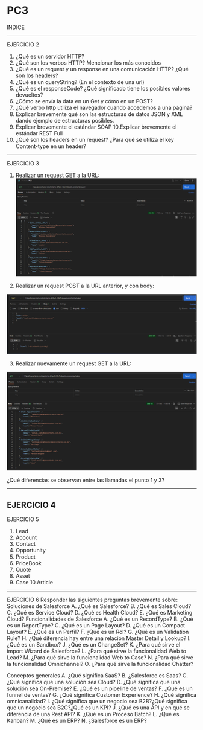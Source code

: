 # PC3
INDICE






---
EJERCICIO 2

1. ¿Qué es un servidor HTTP?
2. ¿Qué son los verbos HTTP? Mencionar los más conocidos
3. ¿Qué es un request y un response en una comunicación HTTP?
¿Qué son los headers?
4. ¿Qué es un queryString? (En el contexto de una url)
5. ¿Qué es el responseCode? ¿Qué significado tiene los posibles
valores devueltos?
6. ¿Cómo se envía la data en un Get y cómo en un POST?
7. ¿Qué verbo http utiliza el navegador cuando accedemos a una
página?
8. Explicar brevemente qué son las estructuras de datos JSON y XML
dando ejemplo de estructuras posibles.
9. Explicar brevemente el estándar SOAP
10.Explicar brevemente el estándar REST Full
11. ¿Qué son los headers en un request? ¿Para qué se utiliza el key
Content-type en un header?
---

EJERCICIO 3

1. Realizar un request GET a la URL:
![getBefore](./img/getPostmanBefore.png)

2. Realizar un request POST a la URL anterior, y con body:

![post](./img/postPostman.png)

3. Realizar nuevamente un request GET a la URL:

![getAfter](./img/getPostmanAfter.png)

¿Qué diferencias se observan entre las llamadas el punto 1 y 3?

---
EJERCICIO 4
---
EJERCICIO 5

1. Lead
2. Account
3. Contact
4. Opportunity
5. Product
6. PriceBook
7. Quote
8. Asset
9. Case
10.Article

---

EJERCICIO 6
Responder las siguientes preguntas brevemente sobre:
Soluciones de Salesforce
A. ¿Qué es Salesforce?
B. ¿Qué es Sales Cloud?
C. ¿Qué es Service Cloud?
D. ¿Qué es Health Cloud?
E. ¿Qué es Marketing Cloud?
Funcionalidades de Salesforce
A. ¿Qué es un RecordType?
B. ¿Qué es un ReportType?
C. ¿Qué es un Page Layout?
D. ¿Qué es un Compact Layout?
E. ¿Qué es un Perfil?
F. ¿Qué es un Rol?
G. ¿Qué es un Validation Rule?
H. ¿Qué diferencia hay entre una relación Master Detail y Lookup?
I. ¿Qué es un Sandbox?
J. ¿Qué es un ChangeSet?
K. ¿Para qué sirve el import Wizard de Salesforce?
L. ¿Para qué sirve la funcionalidad Web to Lead?
M. ¿Para qué sirve la funcionalidad Web to Case?
N. ¿Para qué sirve la funcionalidad Omnichannel?
O. ¿Para qué sirve la funcionalidad Chatter?



Conceptos generales
A. ¿Qué significa SaaS?
B. ¿Salesforce es Saas?
C. ¿Qué significa que una solución sea Cloud?
D. ¿Qué significa que una solución sea On-Premise?
E. ¿Qué es un pipeline de ventas?
F. ¿Qué es un funnel de ventas?
G. ¿Qué significa Customer Experience?
H. ¿Qué significa omnicanalidad?
I. ¿Qué significa que un negocio sea B2B?¿Qué significa que un negocio sea
B2C?¿Qué es un KPI?
J. ¿Qué es una API y en qué se diferencia de una Rest API?
K. ¿Qué es un Proceso Batch?
L. ¿Qué es Kanban?
M. ¿Qué es un ERP?
N. ¿Salesforce es un ERP?


